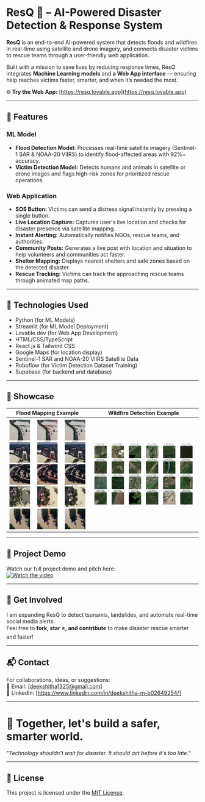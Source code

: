 # ResQ 🚨 – AI-Powered Disaster Detection & Response System

**ResQ** is an end-to-end AI-powered system that detects floods and wildfires in real-time using satellite and drone imagery, and connects disaster victims to rescue teams through a user-friendly web application.

Built with a mission to save lives by reducing response times, ResQ integrates **Machine Learning models** and **a Web App interface** — ensuring help reaches victims faster, smarter, and when it’s needed the most.

🌐 **Try the Web App:** [https://resq.lovable.app](https://resq.lovable.app)

---

## 🚀 Features

### ML Model
- **Flood Detection Model:** Processes real-time satellite imagery (Sentinel-1 SAR & NOAA-20 VIIRS) to identify flood-affected areas with 92%+ accuracy.
- **Victim Detection Model:** Detects humans and animals in satellite or drone images and flags high-risk zones for prioritized rescue operations.

### Web Application
- **SOS Button:** Victims can send a distress signal instantly by pressing a single button.
- **Live Location Capture:** Captures user's live location and checks for disaster presence via satellite mapping.
- **Instant Alerting:** Automatically notifies NGOs, rescue teams, and authorities.
- **Community Posts:** Generates a live post with location and situation to help volunteers and communities act faster.
- **Shelter Mapping:** Displays nearest shelters and safe zones based on the detected disaster.
- **Rescue Tracking:** Victims can track the approaching rescue teams through animated map paths.

---

## 🧠 Technologies Used
- Python (for ML Models)
- Streamlit (for ML Model Deployment)
- Lovable.dev (for Web App Development)
- HTML/CSS/TypeScript
- React.js & Tailwind CSS
- Google Maps (for location display)
- Sentinel-1 SAR and NOAA-20 VIIRS Satellite Data
- Roboflow (for Victim Detection Dataset Training)
- Supabase (for backend and database)

---

## 📸 Showcase

| Flood Mapping Example | Wildfire Detection Example |
|:---------------------:|:---------------------------:|
| ![Flood Mapping Output](public/flood_outcome.png) | ![Wildfire Detection Output](public/wildefire_outcome.png) |

---

## 🎥 Project Demo

Watch our full project demo and pitch here:  
[![Watch the video](https://img.youtube.com/vi/XzWfe2Ka4xY/0.jpg)](https://youtu.be/XzWfe2Ka4xY)

---

## 📢 Get Involved
I am expanding ResQ to detect tsunamis, landslides, and automate real-time social media alerts.  
Feel free to **fork, star ⭐, and contribute** to make disaster rescue smarter and faster!

---

## 📬 Contact
For collaborations, ideas, or suggestions:  
📧 Email: [deekshitha1325@gmail.com]  
🔗 LinkedIn: [https://www.linkedin.com/in/deekshitha-m-b02649254/]

---

# 🚀 Together, let's build a safer, smarter world.  
*"Technology shouldn't wait for disaster. It should act before it's too late."*

---

## 📜 License
This project is licensed under the [MIT License](LICENSE).
